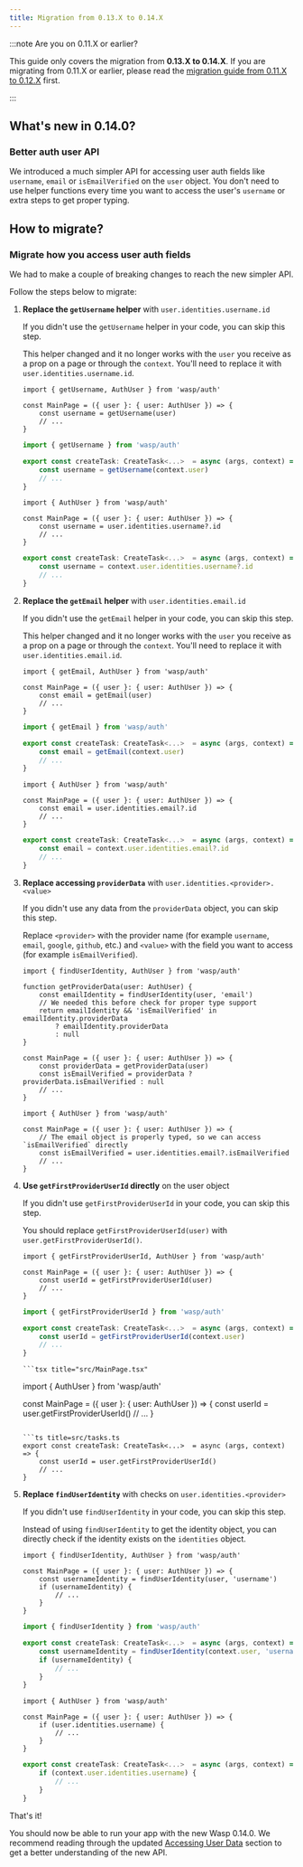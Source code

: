 ```yaml
---
title: Migration from 0.13.X to 0.14.X
---
```


:::note Are you on 0.11.X or earlier?

This guide only covers the migration from **0.13.X to 0.14.X**. If you are migrating from 0.11.X or earlier, please read the [migration guide from 0.11.X to 0.12.X](./migrate-from-0-11-to-0-12.md) first.

:::

## What's new in 0.14.0?

### Better auth user API

We introduced a much simpler API for accessing user auth fields like `username`, `email` or `isEmailVerified` on the `user` object. You don't need to use helper functions every time you want to access the user's `username` or extra steps to get proper typing.

## How to migrate?

### Migrate how you access user auth fields

We had to make a couple of breaking changes to reach the new simpler API. 

Follow the steps below to migrate:

1. **Replace the `getUsername` helper** with `user.identities.username.id`

    If you didn't use the `getUsername` helper in your code, you can skip this step.

    This helper changed and it no longer works with the `user` you receive as a prop on a page or through the `context`. You'll need to replace it with `user.identities.username.id`.

    <Tabs>
    <TabItem value="before" label="Before">

    ```tsx title="src/MainPage.tsx"
    import { getUsername, AuthUser } from 'wasp/auth'

    const MainPage = ({ user }: { user: AuthUser }) => {
        const username = getUsername(user)
        // ...
    }
    ```

    ```ts title=src/tasks.ts
    import { getUsername } from 'wasp/auth'

    export const createTask: CreateTask<...>  = async (args, context) => {
        const username = getUsername(context.user)
        // ...
    }
    ```

    </TabItem>
    <TabItem value="after" label="After">

    ```tsx title="src/MainPage.tsx"
    import { AuthUser } from 'wasp/auth'

    const MainPage = ({ user }: { user: AuthUser }) => {
        const username = user.identities.username?.id
        // ...
    }
    ```

    ```ts title=src/tasks.ts
    export const createTask: CreateTask<...>  = async (args, context) => {
        const username = context.user.identities.username?.id
        // ...
    }
    ```
    </TabItem>
    </Tabs>

1. **Replace the `getEmail` helper** with `user.identities.email.id`

    If you didn't use the `getEmail` helper in your code, you can skip this step.

    This helper changed and it no longer works with the `user` you receive as a prop on a page or through the `context`. You'll need to replace it with `user.identities.email.id`.

    <Tabs>
    <TabItem value="before" label="Before">

    ```tsx title="src/MainPage.tsx"
    import { getEmail, AuthUser } from 'wasp/auth'

    const MainPage = ({ user }: { user: AuthUser }) => {
        const email = getEmail(user)
        // ...
    }
    ```

    ```ts title=src/tasks.ts
    import { getEmail } from 'wasp/auth'

    export const createTask: CreateTask<...>  = async (args, context) => {
        const email = getEmail(context.user)
        // ...
    }
    ```

    </TabItem>
    <TabItem value="after" label="After">

    ```tsx title="src/MainPage.tsx"
    import { AuthUser } from 'wasp/auth'

    const MainPage = ({ user }: { user: AuthUser }) => {
        const email = user.identities.email?.id
        // ...
    }
    ```

    ```ts title=src/tasks.ts
    export const createTask: CreateTask<...>  = async (args, context) => {
        const email = context.user.identities.email?.id
        // ...
    }
    ```
    </TabItem>
    </Tabs>

1. **Replace accessing `providerData`** with `user.identities.<provider>.<value>`

    If you didn't use any data from the `providerData` object, you can skip this step.

    Replace `<provider>` with the provider name (for example `username`, `email`, `google`, `github`, etc.) and `<value>` with the field you want to access (for example `isEmailVerified`).

    <Tabs>
    <TabItem value="before" label="Before">

    ```tsx title="src/MainPage.tsx"
    import { findUserIdentity, AuthUser } from 'wasp/auth'

    function getProviderData(user: AuthUser) {
        const emailIdentity = findUserIdentity(user, 'email')
        // We needed this before check for proper type support
        return emailIdentity && 'isEmailVerified' in emailIdentity.providerData
            ? emailIdentity.providerData
            : null
    }

    const MainPage = ({ user }: { user: AuthUser }) => {
        const providerData = getProviderData(user)
        const isEmailVerified = providerData ? providerData.isEmailVerified : null
        // ...
    }
    ```
    </TabItem>
    <TabItem value="after" label="After">

    ```tsx title="src/MainPage.tsx"
    import { AuthUser } from 'wasp/auth'

    const MainPage = ({ user }: { user: AuthUser }) => {
        // The email object is properly typed, so we can access `isEmailVerified` directly
        const isEmailVerified = user.identities.email?.isEmailVerified
        // ...
    }
    ```
    </TabItem>
    </Tabs>

1. **Use `getFirstProviderUserId` directly** on the user object

    If you didn't use `getFirstProviderUserId` in your code, you can skip this step.

    You should replace `getFirstProviderUserId(user)` with `user.getFirstProviderUserId()`.

    <Tabs>
    <TabItem value="before" label="Before">

    ```tsx title="src/MainPage.tsx"
    import { getFirstProviderUserId, AuthUser } from 'wasp/auth'

    const MainPage = ({ user }: { user: AuthUser }) => {
        const userId = getFirstProviderUserId(user)
        // ...
    }
    ```

    ```ts title=src/tasks.ts
    import { getFirstProviderUserId } from 'wasp/auth'

    export const createTask: CreateTask<...>  = async (args, context) => {
        const userId = getFirstProviderUserId(context.user)
        // ...
    }
    ```

    </TabItem>
    <TabItem value="after" label="After">

       ```tsx title="src/MainPage.tsx"
    import { AuthUser } from 'wasp/auth'

    const MainPage = ({ user }: { user: AuthUser }) => {
        const userId = user.getFirstProviderUserId()
        // ...
    }
    ```

    ```ts title=src/tasks.ts
    export const createTask: CreateTask<...>  = async (args, context) => {
        const userId = user.getFirstProviderUserId()
        // ...
    }
    ```
    </TabItem>
    </Tabs>

1. **Replace `findUserIdentity`** with checks on `user.identities.<provider>`

    If you didn't use `findUserIdentity` in your code, you can skip this step.

    Instead of using `findUserIdentity` to get the identity object, you can directly check if the identity exists on the `identities` object.

    <Tabs>
    <TabItem value="before" label="Before">

    ```tsx title="src/MainPage.tsx"
    import { findUserIdentity, AuthUser } from 'wasp/auth'

    const MainPage = ({ user }: { user: AuthUser }) => {
        const usernameIdentity = findUserIdentity(user, 'username')
        if (usernameIdentity) {
            // ...
        }
    }
    ```

    ```ts title=src/tasks.ts
    import { findUserIdentity } from 'wasp/auth'

    export const createTask: CreateTask<...>  = async (args, context) => {
        const usernameIdentity = findUserIdentity(context.user, 'username')
        if (usernameIdentity) {
            // ...
        }
    }
    ```

    </TabItem>
    <TabItem value="after" label="After">

    ```tsx title="src/MainPage.tsx"
    import { AuthUser } from 'wasp/auth'

    const MainPage = ({ user }: { user: AuthUser }) => {
        if (user.identities.username) {
            // ...
        }
    }
    ```

    ```ts title=src/tasks.ts
    export const createTask: CreateTask<...>  = async (args, context) => {
        if (context.user.identities.username) {
            // ...
        }
    }
    ```
    </TabItem>
    </Tabs>


That's it!

You should now be able to run your app with the new Wasp 0.14.0. We recommend reading through the updated [Accessing User Data](./auth/entities/entities.md) section to get a better understanding of the new API.